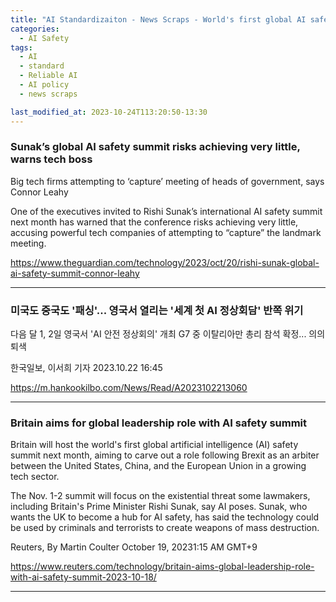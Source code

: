 ```yaml
---
title: "AI Standardizaiton - News Scraps - World's first global AI safety summit"
categories:
  - AI Safety
tags:
  - AI
  - standard
  - Reliable AI
  - AI policy
  - news scraps

last_modified_at: 2023-10-24T113:20:50-13:30
---
```


### Sunak’s global AI safety summit risks achieving very little, warns tech boss
Big tech firms attempting to ‘capture’ meeting of heads of government, says Connor Leahy

One of the executives invited to Rishi Sunak’s international AI safety summit next month has warned that the conference risks achieving very little, accusing powerful tech companies of attempting to “capture” the landmark meeting.

https://www.theguardian.com/technology/2023/oct/20/rishi-sunak-global-ai-safety-summit-connor-leahy

---

###  미국도 중국도 '패싱'... 영국서 열리는 '세계 첫 AI 정상회담' 반쪽 위기

다음 달 1, 2일 영국서 'AI 안전 정상회의' 개최
G7 중 이탈리아만 총리 참석 확정... 의의 퇴색

한국일보, 이서희 기자
2023.10.22 16:45

https://m.hankookilbo.com/News/Read/A2023102213060



---

### Britain aims for global leadership role with AI safety summit

Britain will host the world's first global artificial intelligence (AI) safety summit next month, aiming to carve out a role following Brexit as an arbiter between the United States, China, and the European Union in a growing tech sector.

The Nov. 1-2 summit will focus on the existential threat some lawmakers, including Britain's Prime Minister Rishi Sunak, say AI poses. Sunak, who wants the UK to become a hub for AI safety, has said the technology could be used by criminals and terrorists to create weapons of mass destruction.

Reuters, By Martin Coulter
October 19, 20231:15 AM GMT+9

https://www.reuters.com/technology/britain-aims-global-leadership-role-with-ai-safety-summit-2023-10-18/

_______________

